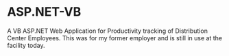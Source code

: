 # ASP.NET-VB
A VB ASP.NET Web Application for Productivity tracking of Distribution Center Employees.
This was for my former employer and is still in use at the facility today.
